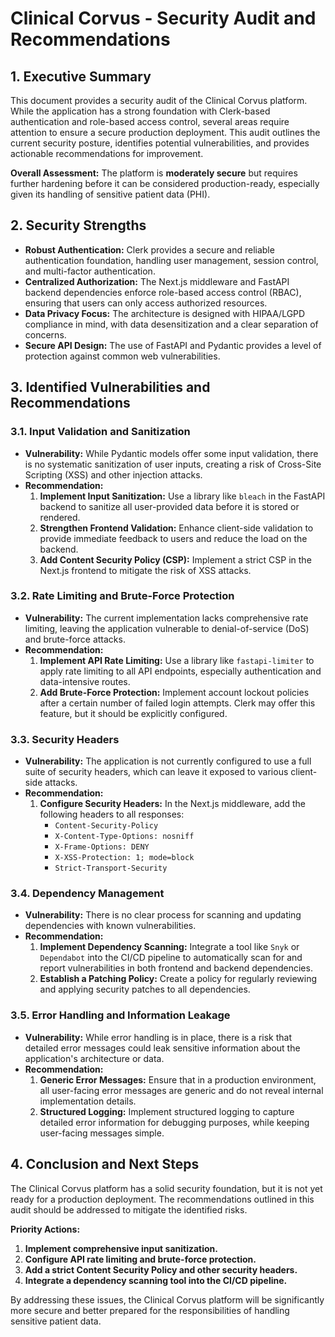 # Clinical Corvus - Security Audit and Recommendations

## 1. Executive Summary

This document provides a security audit of the Clinical Corvus platform. While the application has a strong foundation with Clerk-based authentication and role-based access control, several areas require attention to ensure a secure production deployment. This audit outlines the current security posture, identifies potential vulnerabilities, and provides actionable recommendations for improvement.

**Overall Assessment:** The platform is **moderately secure** but requires further hardening before it can be considered production-ready, especially given its handling of sensitive patient data (PHI).

## 2. Security Strengths

*   **Robust Authentication:** Clerk provides a secure and reliable authentication foundation, handling user management, session control, and multi-factor authentication.
*   **Centralized Authorization:** The Next.js middleware and FastAPI backend dependencies enforce role-based access control (RBAC), ensuring that users can only access authorized resources.
*   **Data Privacy Focus:** The architecture is designed with HIPAA/LGPD compliance in mind, with data desensitization and a clear separation of concerns.
*   **Secure API Design:** The use of FastAPI and Pydantic provides a level of protection against common web vulnerabilities.

## 3. Identified Vulnerabilities and Recommendations

### 3.1. Input Validation and Sanitization

*   **Vulnerability:** While Pydantic models offer some input validation, there is no systematic sanitization of user inputs, creating a risk of Cross-Site Scripting (XSS) and other injection attacks.
*   **Recommendation:**
    1.  **Implement Input Sanitization:** Use a library like `bleach` in the FastAPI backend to sanitize all user-provided data before it is stored or rendered.
    2.  **Strengthen Frontend Validation:** Enhance client-side validation to provide immediate feedback to users and reduce the load on the backend.
    3.  **Add Content Security Policy (CSP):** Implement a strict CSP in the Next.js frontend to mitigate the risk of XSS attacks.

### 3.2. Rate Limiting and Brute-Force Protection

*   **Vulnerability:** The current implementation lacks comprehensive rate limiting, leaving the application vulnerable to denial-of-service (DoS) and brute-force attacks.
*   **Recommendation:**
    1.  **Implement API Rate Limiting:** Use a library like `fastapi-limiter` to apply rate limiting to all API endpoints, especially authentication and data-intensive routes.
    2.  **Add Brute-Force Protection:** Implement account lockout policies after a certain number of failed login attempts. Clerk may offer this feature, but it should be explicitly configured.

### 3.3. Security Headers

*   **Vulnerability:** The application is not currently configured to use a full suite of security headers, which can leave it exposed to various client-side attacks.
*   **Recommendation:**
    1.  **Configure Security Headers:** In the Next.js middleware, add the following headers to all responses:
        *   `Content-Security-Policy`
        *   `X-Content-Type-Options: nosniff`
        *   `X-Frame-Options: DENY`
        *   `X-XSS-Protection: 1; mode=block`
        *   `Strict-Transport-Security`

### 3.4. Dependency Management

*   **Vulnerability:** There is no clear process for scanning and updating dependencies with known vulnerabilities.
*   **Recommendation:**
    1.  **Implement Dependency Scanning:** Integrate a tool like `Snyk` or `Dependabot` into the CI/CD pipeline to automatically scan for and report vulnerabilities in both frontend and backend dependencies.
    2.  **Establish a Patching Policy:** Create a policy for regularly reviewing and applying security patches to all dependencies.

### 3.5. Error Handling and Information Leakage

*   **Vulnerability:** While error handling is in place, there is a risk that detailed error messages could leak sensitive information about the application's architecture or data.
*   **Recommendation:**
    1.  **Generic Error Messages:** Ensure that in a production environment, all user-facing error messages are generic and do not reveal internal implementation details.
    2.  **Structured Logging:** Implement structured logging to capture detailed error information for debugging purposes, while keeping user-facing messages simple.

## 4. Conclusion and Next Steps

The Clinical Corvus platform has a solid security foundation, but it is not yet ready for a production deployment. The recommendations outlined in this audit should be addressed to mitigate the identified risks.

**Priority Actions:**

1.  **Implement comprehensive input sanitization.**
2.  **Configure API rate limiting and brute-force protection.**
3.  **Add a strict Content Security Policy and other security headers.**
4.  **Integrate a dependency scanning tool into the CI/CD pipeline.**

By addressing these issues, the Clinical Corvus platform will be significantly more secure and better prepared for the responsibilities of handling sensitive patient data.